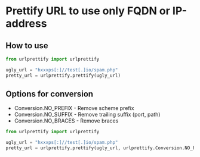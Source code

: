# Prettify URL to use only FQDN or IP-address

## How to use

```python
from urlprettify import urlprettify

ugly_url = "hxxxps[:]//test[.]io/spam.php"
pretty_url = urlprettify.prettify(ugly_url)
```

## Options for conversion

- Conversion.NO_PREFIX - Remove scheme prefix
- Conversion.NO_SUFFIX - Remove trailing suffix (port, path)
- Conversion.NO_BRACES - Remove braces

```python
from urlprettify import urlprettify

ugly_url = "hxxxps[:]//test[.]io/spam.php"
pretty_url = urlprettify.prettify(ugly_url, urlprettify.Conversion.NO_PREFIX | urlprettify.Conversion.NO_SUFFIX)
```
